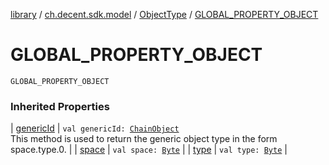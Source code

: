 [library](../../index.md) / [ch.decent.sdk.model](../index.md) / [ObjectType](index.md) / [GLOBAL_PROPERTY_OBJECT](./-g-l-o-b-a-l_-p-r-o-p-e-r-t-y_-o-b-j-e-c-t.md)

# GLOBAL_PROPERTY_OBJECT

`GLOBAL_PROPERTY_OBJECT`

### Inherited Properties

| [genericId](generic-id.md) | `val genericId: `[`ChainObject`](../-chain-object/index.md)<br>This method is used to return the generic object type in the form space.type.0. |
| [space](space.md) | `val space: `[`Byte`](https://kotlinlang.org/api/latest/jvm/stdlib/kotlin/-byte/index.html) |
| [type](type.md) | `val type: `[`Byte`](https://kotlinlang.org/api/latest/jvm/stdlib/kotlin/-byte/index.html) |

